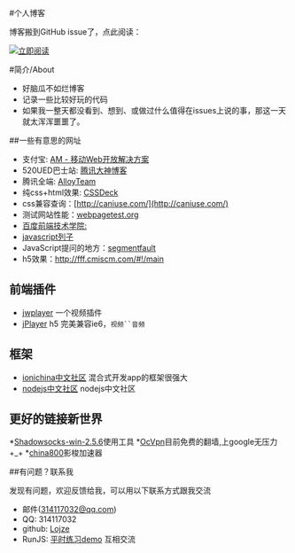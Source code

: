 #个人博客

博客搬到GitHub issue了，点此阅读：

<p><a href="https://github.com/Lojze/bolg/issues"><img src="https://cloud.githubusercontent.com/assets/1231359/13027636/6fdae1a6-d291-11e5-9126-68bd3d2ed778.png" alt="立即阅读" style="max-width:100%;"></a></p>

#简介/About

*  好脑瓜不如烂博客
*  记录一些比较好玩的代码
*  如果我一整天都没看到、想到、或做过什么值得在issues上说的事，那这一天就太浑浑噩噩了。

##一些有意思的网址

*  支付宝: [AM - 移动Web开放解决方案](http://am-team.github.io/amg/dev-exp-doc.html)
*  520UED巴士站: [腾讯大神博客](http://www.520ued.com/)
*  腾讯全端: [AlloyTeam](http://www.alloyteam.com/)
*  纯css+html效果: [CSSDeck](http://cssdeck.com)
*  css兼容查询：[http://caniuse.com/](http://caniuse.com/)
*  测试网站性能：[webpagetest.org](http://www.webpagetest.org/)
*  [百度前端技术学院:](https://github.com/baidu-ife/ife)
*  [javascript列子](http://fgm.cc/learn/)
*  JavaScript提问的地方：[segmentfault](https://segmentfault.com/t/javascript)
*  h5效果：http://fff.cmiscm.com/#!/main

## 前端插件

*  [jwplayer](https://www.jwplayer.com/) 一个视频插件
*  [jPlayer](http://jplayer.org/) h5 完美兼容ie6，`视频``音频`

## 框架
* [ionichina中文社区](http://ionichina.com/) 混合式开发app的框架很强大
* [nodejs中文社区](http://cnodejs.org) nodejs中文社区

## 更好的链接新世界
  *[Shadowsocks-win-2.5.6](http://cdn.ssspeed.net/rjShadowsocks-win-2.5.6.zip)使用工具 
  *[OcVpn](https://ocvpn.com)目前免费的翻墙,上google无压力+_+ 
  *[china800](http://ss.china800.net)影梭加速器

##有问题？联系我  

发现有问题，欢迎反馈给我，可以用以下联系方式跟我交流

* 邮件(314117032@qq.com)
* QQ: 314117032
* github: [Lojze](https://github.com/Lojze)
* RunJS: [平时练习demo](http://runjs.cn/detail/azvlsrpq) 互相交流
